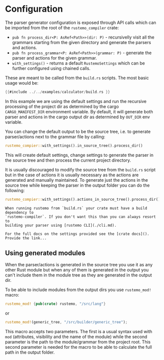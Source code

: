 # Configuration

The parser generator configuration is exposed through API calls which can be
imported from the root of the `rustemo_compiler` crate:

- `pub fn process_dir<P: AsRef<Path>>(dir: P)` - recursivelly visit all the
  grammars starting from the given directory and generate the parsers and
  actions.
- `pub fn process_grammar<P: AsRef<Path>>(grammar: P)` - generate the parser and
  actions for the given grammar.
- `with_settings()` - returns a default `RustemoSettings` which can be further
  configured using chained calls.

These are meant to be called from the `build.rs` scripts. The most basic usage would be:

```rust
{{#include ../../examples/calculator/build.rs }}
```

In this example we are using the default settings and run the recursive
processing of the project dir as determined by the cargo `CARGO_MANIFEST_DIR`
environment variable. By default, it will generate both parser and actions in
the cargo output dir as determined by `OUT_DIR` env variable.

You can change the default output to be the source tree, i.e. to generate
parser/actions next to the grammar file by calling:

```rust
rustemo_compier::with_settings().in_source_tree().process_dir()
```

This will create default settings, change settings to generate the parser in the
source tree and then process the current project directory.

It is usually discouraged to modify the source tree from the `build.rs` script
but in the case of actions it is usually necessary as the actions are generated
and manually maintained. To generate just the actions in the source tree while
keeping the parser in the output folder you can do the following:

```rust
rustemo_compier::with_settings().actions_in_source_tree().process_dir()
```

```admonish note
When running rustemo from `build.rs` your crate must have a build dependency to
`rustemo-compiler`. If you don't want this than you can always resort to
building your parser using [rustemo CLI](./cli.md).
```

```admonish todo
For the full docs on the settings provided see the [crate docs](). Provide the link...
```

## Using generated modules

When the parser/actions is generated in the source tree you use it as any other
Rust module but when any of them is generated in the output you can't include
them in the module tree as they are generated in the output dir.

To be able to include modules from the output dirs you use `rustemo_mod!` macro:

```rust
rustemo_mod! {pub(crate) rustemo, "/src/lang"}
```

or

```rust
rustemo_mod!(generic_tree, "/src/builder/generic_tree");
```

This macro accepts two parameters. The first is a usual syntax used with `mod`
(attributes, visibility and the name of the module) while the second parameter
is the path to the module/grammar from the project root. This second parameter
is needed for the macro to be able to calculate the full path in the output
folder.

